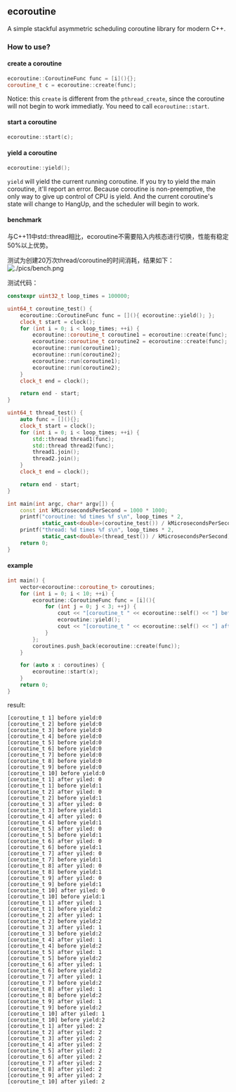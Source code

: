 ## ecoroutine

A simple stackful asymmetric scheduling coroutine library for modern C++.

### How to use?

#### create a coroutine
```C++
ecoroutine::CoroutineFunc func = [i](){};
coroutine_t c = ecoroutine::create(func);
```
Notice: this `create` is different from the `pthread_create`, since the coroutine will
not begin to work immediatly. You need to call `ecoroutine::start`.


#### start a coroutine
```C++
ecoroutine::start(c);
```

#### yield a coroutine
```C++
ecoroutine::yield();
```
`yield` will yield the current running coroutine. If you try to yield the main coroutine,
it'll report an error. Because coroutine is non-preemptive, the only way to give up control of CPU is
yield. And the current coroutine's state will change to HangUp, and the scheduler will begin
to work.

#### benchmark
与C++11中std::thread相比，ecoroutine不需要陷入内核态进行切换，性能有稳定50%以上优势。

测试为创建20万次thread/coroutine的时间消耗，结果如下：
![./pics/bench.png](bench)

测试代码：

```C++
constexpr uint32_t loop_times = 100000;

uint64_t coroutine_test() {
    ecoroutine::CoroutineFunc func = [](){ ecoroutine::yield(); };
    clock_t start = clock();
    for (int i = 0; i < loop_times; ++i) {
        ecoroutine::coroutine_t coroutine1 = ecoroutine::create(func);
        ecoroutine::coroutine_t coroutine2 = ecoroutine::create(func);
        ecoroutine::run(coroutine1);
        ecoroutine::run(coroutine2);
        ecoroutine::run(coroutine1);
        ecoroutine::run(coroutine2);
    }
    clock_t end = clock();

    return end - start;
}

uint64_t thread_test() {
    auto func = [](){};
    clock_t start = clock();
    for (int i = 0; i < loop_times; ++i) {
        std::thread thread1(func);
        std::thread thread2(func);
        thread1.join();
        thread2.join();
    }
    clock_t end = clock();

    return end - start;
}

int main(int argc, char* argv[]) {
    const int kMicrosecondsPerSecond = 1000 * 1000;
    printf("coroutine: %d times %f s\n", loop_times * 2,
           static_cast<double>(coroutine_test()) / kMicrosecondsPerSecond);
    printf("thread: %d times %f s\n", loop_times * 2,
           static_cast<double>(thread_test()) / kMicrosecondsPerSecond);
    return 0;
}

```

#### example

```C++
int main() {
    vector<ecoroutine::coroutine_t> coroutines;
    for (int i = 0; i < 10; ++i) {
        ecoroutine::CoroutineFunc func = [i](){
            for (int j = 0; j < 3; ++j) {
                cout << "[coroutine_t " << ecoroutine::self() << "] before yield:" << j << endl;
                ecoroutine::yield();
                cout << "[coroutine_t " << ecoroutine::self() << "] after yiled: " << j << endl;
            }
        };
        coroutines.push_back(ecoroutine::create(func));
    }

    for (auto x : coroutines) {
        ecoroutine::start(x);
    }
    return 0;
}
```

result:
```
[coroutine_t 1] before yield:0
[coroutine_t 2] before yield:0
[coroutine_t 3] before yield:0
[coroutine_t 4] before yield:0
[coroutine_t 5] before yield:0
[coroutine_t 6] before yield:0
[coroutine_t 7] before yield:0
[coroutine_t 8] before yield:0
[coroutine_t 9] before yield:0
[coroutine_t 10] before yield:0
[coroutine_t 1] after yiled: 0
[coroutine_t 1] before yield:1
[coroutine_t 2] after yiled: 0
[coroutine_t 2] before yield:1
[coroutine_t 3] after yiled: 0
[coroutine_t 3] before yield:1
[coroutine_t 4] after yiled: 0
[coroutine_t 4] before yield:1
[coroutine_t 5] after yiled: 0
[coroutine_t 5] before yield:1
[coroutine_t 6] after yiled: 0
[coroutine_t 6] before yield:1
[coroutine_t 7] after yiled: 0
[coroutine_t 7] before yield:1
[coroutine_t 8] after yiled: 0
[coroutine_t 8] before yield:1
[coroutine_t 9] after yiled: 0
[coroutine_t 9] before yield:1
[coroutine_t 10] after yiled: 0
[coroutine_t 10] before yield:1
[coroutine_t 1] after yiled: 1
[coroutine_t 1] before yield:2
[coroutine_t 2] after yiled: 1
[coroutine_t 2] before yield:2
[coroutine_t 3] after yiled: 1
[coroutine_t 3] before yield:2
[coroutine_t 4] after yiled: 1
[coroutine_t 4] before yield:2
[coroutine_t 5] after yiled: 1
[coroutine_t 5] before yield:2
[coroutine_t 6] after yiled: 1
[coroutine_t 6] before yield:2
[coroutine_t 7] after yiled: 1
[coroutine_t 7] before yield:2
[coroutine_t 8] after yiled: 1
[coroutine_t 8] before yield:2
[coroutine_t 9] after yiled: 1
[coroutine_t 9] before yield:2
[coroutine_t 10] after yiled: 1
[coroutine_t 10] before yield:2
[coroutine_t 1] after yiled: 2
[coroutine_t 2] after yiled: 2
[coroutine_t 3] after yiled: 2
[coroutine_t 4] after yiled: 2
[coroutine_t 5] after yiled: 2
[coroutine_t 6] after yiled: 2
[coroutine_t 7] after yiled: 2
[coroutine_t 8] after yiled: 2
[coroutine_t 9] after yiled: 2
[coroutine_t 10] after yiled: 2
```
